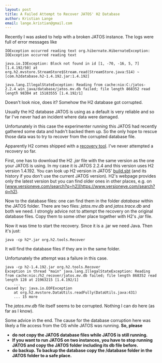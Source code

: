 ```yaml
---
layout: post
title: A Failed Attempt to Recover JATOS' H2 Database
author: Kristian Lange
email: lange.kristian@gmail.com
---
```


Recently I was asked to help with a broken JATOS instance. The logs were full of error messages like

```
IOException occurred reading text org.hibernate.HibernateException: IOException occurred reading text
```

```
java.io.IOException: Block not found in id [1, -70, -16, 5, 7] [1.4.192/50] at org.h2.mvstore.StreamStore$Stream.read(StreamStore.java:514) ~[com.h2database.h2-1.4.192.jar:1.4.192]
```

```
java.lang.IllegalStateException: Reading from cache:nio:C:/jatos-2.2.4_win_java/database/jatos.mv.db failed; file length 868352 read length 98304 at 15183555 [1.4.192/1]
```

Doesn't look nice, does it? Somehow the H2 database got corrupted.

Usually the H2 database JATOS is using as a default is very reliable and so far I've never had an incident where data were damaged.

Unfortunately in this case the experimenter running this JATOS had recently gathered some data and hadn't backed them up. So the only hope to rescue those data was to try to recover from the corrupted database file. 

Apparently H2 comes shipped with a [recovery tool](http://www.h2database.com/javadoc/org/h2/tools/Recover.html). I've never attempted a recovery so far.

First, one has to download the H2 _.jar_ file with the same version as the one your JATOS is using. In my case it is JATOS 2.2.4 and this version uses H2 version 1.4.192. You can look up H2 version in JATOS' [build.sbt](https://github.com/JATOS/JATOS/blob/master/build.sbt) (and its history if you don't use the current JATOS version). H2's webpage provides only the latest version but you can find older ones in other places, e.g. on [www.versioneye.com/search?q=h2](https://www.versioneye.com/search?q=h2).

Now to the database files: one can find them in the folder _database_ within the JATOS folder. There are two files: _jatos.mv.db_ and _jatos.trace.db_ and both we need. I strongly advice not to attempt the recovery on the original database files. Copy them to some other place together with H2's _.jar_ file.

Now it was time to start the recovery. Since it is a .jar we need Java. Then it's just:
```
java -cp h2*.jar org.h2.tools.Recover
```
It will find the database files if they are in the same folder.

Unfortunately the attempt was a failure in this case.

```
java -cp h2-1.4.192.jar org.h2.tools.Recover
Exception in thread "main" java.lang.IllegalStateException: Reading from cache:nio:/h2_recover/jatos.mv.db failed; file length 868352 read length 128 at 21963215 [1.4.192/1]
	...
Caused by: java.io.EOFException
	at org.h2.mvstore.DataUtils.readFully(DataUtils.java:431)
	... 15 more
```

The _jatos.mv.db_ file itself seems to be corrupted. Nothing I can do here (as far as I know).

Some advice in the end. The cause for the database corruption here was likely a file access from the OS while JATOS was running. **So, please**
* **do not copy the JATOS database files while JATOS is still running.**
* **If you want to run JATOS on two instances, you have to stop running JATOS and copy the JATOS folder including its db file before.**
* **do backup. To backup the database copy the /database folder in the JATOS folder to a safe place.**
